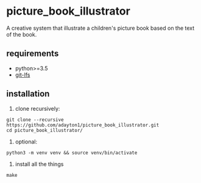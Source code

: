 # picture_book_illustrator
A creative system that illustrate a children's picture book based on the text of the book.

## requirements
- python>=3.5
- [git-lfs](https://git-lfs.github.com/)

## installation

1. clone recursively:
```
git clone --recursive https://github.com/adayton1/picture_book_illustrator.git
cd picture_book_illustrator/
```

1. optional:
```
python3 -m venv venv && source venv/bin/activate
```

1. install all the things
```
make
```